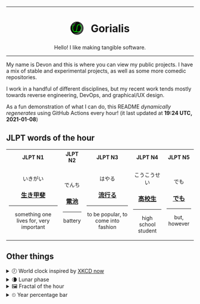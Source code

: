 ***

<h1 align="center">
<sub>
    <img src="readme/resources/avatar.png" height="36">
</sub>
&nbsp;
Gorialis
</h1>
<p align="center">
Hello! I like making tangible software.
</p>

***

My name is Devon and this is where you can view my public projects. I have a mix of stable and experimental projects, as well as some more comedic repositories.

I work in a handful of different disciplines, but my recent work tends mostly towards reverse engineering, DevOps, and graphical/UX design.

As a fun demonstration of what I can do, this README *dynamically regenerates* using GitHub Actions every hour! (it last updated at **19:24 UTC, 2021-01-08**)

<h2>JLPT words of the hour</h2>
<table>
    <tr>
        <th>JLPT N1</th>
        <th>JLPT N2</th>
        <th>JLPT N3</th>
        <th>JLPT N4</th>
        <th>JLPT N5</th>
    </tr>
    <tr>
        <td>
            <p align="center">いきがい</p>
            <h3 align="center"><b><a href="https://jisho.org/search/%E7%94%9F%E3%81%8D%E7%94%B2%E6%96%90">生き甲斐</a></b></h3>
            <hr>
            <p align="center">something one lives for,<wbr> very important</p>
        </td>
        <td>
            <p align="center">でんち</p>
            <h3 align="center"><b><a href="https://jisho.org/search/%E9%9B%BB%E6%B1%A0">電池</a></b></h3>
            <hr>
            <p align="center">battery</p>
        </td>
        <td>
            <p align="center">はやる</p>
            <h3 align="center"><b><a href="https://jisho.org/search/%E6%B5%81%E8%A1%8C%E3%82%8B">流行る</a></b></h3>
            <hr>
            <p align="center">to be popular,<wbr> to come into fashion</p>
        </td>
        <td>
            <p align="center">こうこうせい</p>
            <h3 align="center"><b><a href="https://jisho.org/search/%E9%AB%98%E6%A0%A1%E7%94%9F">高校生</a></b></h3>
            <hr>
            <p align="center">high school student</p>
        </td>
        <td>
            <p align="center">でも</p>
            <h3 align="center"><b><a href="https://jisho.org/search/%E3%81%A7%E3%82%82">でも</a></b></h3>
            <hr>
            <p align="center">but,<wbr> however</p>
        </td>
    </tr>
</table>

<h2>Other things</h2>
<details>
<summary>🕖  World clock inspired by <a href="https://xkcd.com/now">XKCD now</a></summary>

> <img src="generated/now.png" width="512">

</details>
<details>
<summary>🌘 Lunar phase</summary>

The moon is approximately 87.14% through its phase (Waning Crescent).

</details>
<details>
<summary>&#x1f5bc; Fractal of the hour</summary>

> <img src="generated/fractal.png" width="512">

</details>
<details>
<summary>&#x23f2; Year percentage bar</summary>
<pre><code>2021 [▁▁▁▁▁▁▁▁▁▁▁▁▁▁▁▁▁▁▁▁] 2.14%</code></pre>
</details>
